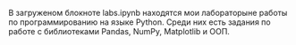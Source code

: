 В загруженом блокноте labs.ipynb находятся мои лабораторыне работы по программированию на языке Python. Среди них есть задания по работе с библиотеками Pandas, NumPy, Matplotlib и ООП.
